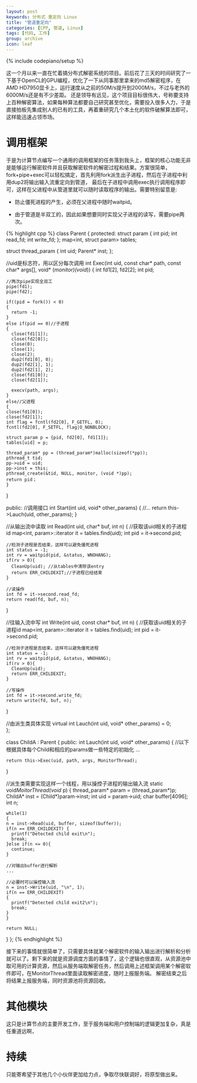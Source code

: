 ```yaml
---
layout: post
keywords: 分布式 重定向 Linux
title: "管道重定向"
categories: [CPP, 管道, Linux]
tags: [代码, 工作]
group: archive
icon: leaf
---
```

{% include codepiano/setup %}

这一个月以来一直在忙着搞分布式解密系统的项目。前后花了三天的时间研究了一下基于OpenCL的GPU编程，优化了一下从同事那里拿来的md5解密程序，在AMD HD7950显卡上，运行速度从之前的50M/s提升到2000M/s，不过与老外的6000M/s还是有不少差距。
还是领导有远见，这个项目目标很伟大，号称要支持上百种解密算法，如果每种算法都要自己研究甚至优化，需要投入很多人力，于是直接拍板先集成别人的已有的工具，再着重研究几个本土化的软件破解算法即可，这样能迅速占领市场。

# 调用框架

于是为计算节点编写一个通用的调用框架的任务落到我头上，框架的核心功能无非是能够运行解密软件并且获取解密软件的解密过程和结果。方案很简单，fork+pipe+exec可以轻松搞定，首先利用fork派生出子进程，然后在子进程中利用dup2将输出输入流重定向到管道，
最后在子进程中调用exec执行调用程序即可，这样在父进程中从管道里就可以随时读取程序的输出。需要特别留意是:

* 防止僵死进程的产生，必须在父进程中随时waitpid。

* 由于管道是半双工的，因此如果想要同时实现父子进程的读写，需要pipe两次。

{% highlight cpp %}
class Parent
{
protected:
  struct param
  {
    int pid;
    int read_fd;
    int write_fd;
  };
  map<int, struct param> tables;

  struct thread_param
  {
    int uid;
    Parent* inst;
  };

  //uid是标志符，用以区分每次调用
  int Exec(int uid, const char* path, const char* args[], void* (*monitor)(void*))
  {
    int fd1[2], fd2[2];
    int pid;
	
    //两次pipe实现全双工
    pipe(fd1);
    pipe(fd2);
    
    if((pid = fork()) < 0)
    {
      return -1;
    }
    else if(pid == 0)//子进程
    {
      close(fd1[1]);
      close(fd2[0]);
      close(0);
      close(1);
      close(2);
      dup2(fd1[0], 0);
      dup2(fd2[1], 1);
      dup2(fd2[1], 2);
      close(fd1[0]);  
      close(fd2[1]);
      
      execv(path, args);
    }
    else//父进程
    {
	close(fd1[0]);
	close(fd2[1]);   
	int flag = fcntl(fd2[0], F_GETFL, 0);
	fcntl(fd2[0], F_SETFL, flag|O_NONBLOCK);
	
	struct param p = {pid, fd2[0], fd1[1]};
	tables[uid] = p;
	
	thread_param* pp = (thread_param*)malloc(sizeof(*pp));
	pthread_t tid;
	pp->uid = uid;
	pp->inst = this;
	pthread_create(&tid, NULL, monitor, (void *)pp);
	return pid；
    }
  }
  
public:
  //调用接口
  int Start(int uid, void* other_params)
  {
     //...
     return this->Lauch(uid, other_params);
  }

  //从输出流中读取
  int Read(int uid, char* buf, int n)
  {
	//获取该uid相关的子进程id
	map<int, param>::iterator it = tables.find(uid);
	int pid = it->second.pid;

	//检测子进程是否结束，这样可以避免僵死进程
	int status = -1;
	int rv = waitpid(pid, &status, WNOHANG);
	if(rv > 0){
	  CleanUp(uid);	//从tables中清除该entry
	  return ERR_CHILDEXIT;//子进程已经结束		
	}
	
	//读操作
	int fd = it->second.read_fd;
	return read(fd, buf, n);
  }

  //往输入流中写
  int Write(int uid, const char* buf, int n)
  {
	//获取该uid相关的子进程id
	map<int, param>::iterator it = tables.find(uid);
	int pid = it->second.pid;

	//检测子进程是否结束，这样可以避免僵死进程
	int status = -1;
	int rv = waitpid(pid, &status, WNOHANG);
	if(rv > 0){
	  CleanUp(uid);
	  return ERR_CHILDEXIT;
	}
	
	//写操作
	int fd = it->second.write_fd;
	return write(fd, buf, n);
  }

  //由派生类具体实现
  virtual int Lauch(int uid, void* other_params) = 0;		
};

class ChildA : Parent
{
public:
  int Lauch(int uid, void* other_params)
  {
    //以下根据具体每个Child和相应的params做一些特定的初始化
    ...
		
    return this->Exec(uid, path, args, MonitorThread);
  }
	
  //派生类需要实现这样一个线程，用以操控子进程的输出输入流
  static void*MoitorThread(void* p)
  {
    thread_param* param = (thread_param*)p;
    ChildA* inst = (Child*)param->inst;
    int uid = param->uid;
    char buffer[4096];
    int n;
		
    while(1)
    {
	n = inst->Read(uid, buffer, sizeof(buffer));
	if(n == ERR_CHILDEXIT) {
	  printf("Detected child exit\n");
	  break;
	}else if(n <= 0){
	  continue;
	} 
			
	//对输出buffer进行解析
	...	
		
	//必要时可以操控输入流
	n = inst->Write(uid, "\n", 1);
	if(n == ERR_CHILDEXIT)
	{			
	  printf("Detected child exit2\n");
	  break;
	}
    }
		
    return NULL;
  }
};
{% endhighlight %}

接下来的事情就很简单了，只需要具体就某个解密软件的输入输出进行解析和分析就可以了。剩下来的就是资源调度方面的事情了，这个逻辑也很直观，从资源池中取可用的计算资源，然后从服务端取解密任务，然后调用上述框架调用某个解密软件即可，在MonitorThread里面读取解密进度，随时上报服务端。
解密结束之后将结果上报服务端，同时资源池将资源回收。

# 其他模块
这只是计算节点的主要开发工作，至于服务端和用户控制端的逻辑更加复杂，真是任重道远啊，

# 持续
只能寄希望于其他几个小伙伴更加给力点，争取尽快联调好，将原型做出来。
